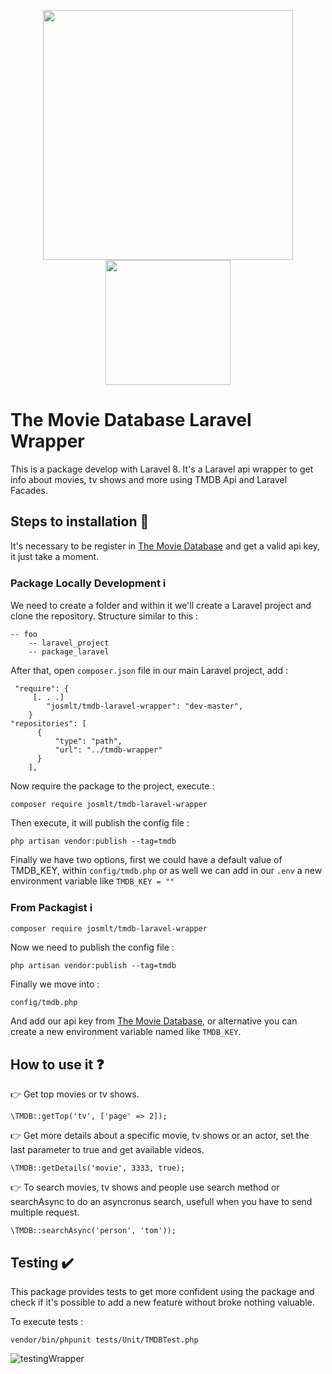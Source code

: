 <p align="center">
    <a href="https://laravel.com" target="_blank">
        <img src="https://raw.githubusercontent.com/laravel/art/master/logo-lockup/5%20SVG/2%20CMYK/1%20Full%20Color/laravel-logolockup-cmyk-red.svg" width="400">
    </a>
    <a href="https://spoonacular.com/food-api" target="_blank">
        <img src="https://www.themoviedb.org/assets/2/v4/logos/v2/blue_square_2-d537fb228cf3ded904ef09b136fe3fec72548ebc1fea3fbbd1ad9e36364db38b.svg" width="200">
     </a>
</p>


# The Movie Database Laravel Wrapper 
This is a package develop with Laravel 8. It's a Laravel api wrapper to get info about movies, tv shows and more using TMDB Api and Laravel Facades.

## Steps to installation :memo:

It's necessary to be register in [The Movie Database](https://developers.themoviedb.org/3) and get a valid api key, it just take a moment.

### Package Locally Development :information_source:

We need to create a folder and within it we'll create a Laravel project and clone the repository. Structure similar to this : 

```
-- foo
    -- laravel_project
    -- package_laravel
```

After that, open `composer.json` file in our main Laravel project, add : 

```
 "require": {
     [. . .]
        "josmlt/tmdb-laravel-wrapper": "dev-master",
    }
"repositories": [
      {
          "type": "path",
          "url": "../tmdb-wrapper"
      }
    ],
```

Now require the package to the project, execute : 

```
composer require josmlt/tmdb-laravel-wrapper
```

Then execute, it will publish the config file :

```
php artisan vendor:publish --tag=tmdb
```

Finally we have two options, first we could have a default value of TMDB_KEY, within `config/tmdb.php` or as well we can add in our `.env` a new environment variable like `TMDB_KEY = ""`
    
### From Packagist :information_source:

```
composer require josmlt/tmdb-laravel-wrapper
```

Now we need to publish the config file :

```
php artisan vendor:publish --tag=tmdb
```

Finally we move into :
```
config/tmdb.php
```

And add our api key from [The Movie Database](https://developers.themoviedb.org/3), or alternative you can create a new environment variable named like `TMDB_KEY`.

## How to use it :question:

:point_right: Get top movies or tv shows.
```
\TMDB::getTop('tv', ['page' => 2]);
```

:point_right: Get more details about a specific movie, tv shows or an actor, set the last parameter to true and get available videos.
```
\TMDB::getDetails('movie', 3333, true);
```

:point_right: To search movies, tv shows and people use search method or searchAsync to do an asyncronus search, usefull when you have to send multiple request.
```
\TMDB::searchAsync('person', 'tom'));
```

## Testing :heavy_check_mark:

This package provides tests to get more confident using the package and check if it's possible to add a new feature without broke nothing valuable.

To execute tests : 
```
vendor/bin/phpunit tests/Unit/TMDBTest.php
```
![testingWrapper](https://user-images.githubusercontent.com/64318244/127705577-4ed8475f-c957-4f2e-b39a-fcc3f8ed65a7.PNG)
